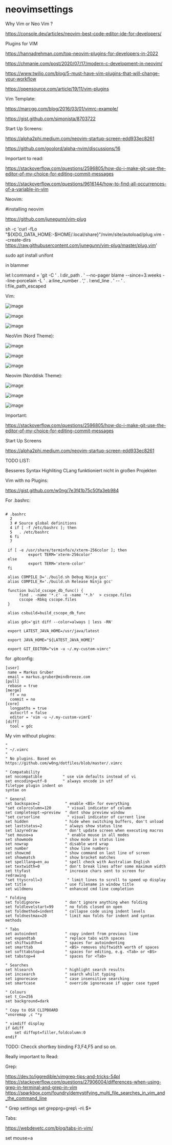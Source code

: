 # neovimsettings

Why Vim or Neo Vim ?

https://console.dev/articles/neovim-best-code-editor-ide-for-developers/

Plugins for VIM

https://hannadrehman.com/top-neovim-plugins-for-developers-in-2022

https://chmanie.com/post/2020/07/17/modern-c-development-in-neovim/

https://www.twilio.com/blog/5-must-have-vim-plugins-that-will-change-your-workflow

https://opensource.com/article/19/11/vim-plugins

Vim Template:

https://marcgg.com/blog/2016/03/01/vimrc-example/

https://gist.github.com/simonista/8703722

Start Up Screens:

https://alpha2phi.medium.com/neovim-startup-screen-edd933ec8261

https://github.com/goolord/alpha-nvim/discussions/16

Important to read:

https://stackoverflow.com/questions/2596805/how-do-i-make-git-use-the-editor-of-my-choice-for-editing-commit-messages

https://stackoverflow.com/questions/9616144/how-to-find-all-occurrences-of-a-variable-in-vim

Neovim:

#installing neovim

https://github.com/junegunn/vim-plug

sh -c 'curl -fLo "${XDG_DATA_HOME:-$HOME/.local/share}"/nvim/site/autoload/plug.vim --create-dirs \
       https://raw.githubusercontent.com/junegunn/vim-plug/master/plug.vim'

sudo apt install unifont


in blammer

let l:command = 'git -C ' . l:dir_path . ' --no-pager blame --since=3.weeks --line-porcelain -L ' . a:line_number . ',' . l:end_line . ' -- ' . l:file_path_escaped


Vim:

![image](https://user-images.githubusercontent.com/32228946/198881723-f3244ae9-29cf-4571-b08c-a2bc48f7ae64.png)

![image](https://user-images.githubusercontent.com/32228946/198881760-d56478ca-2916-4e41-a59f-754e07b7a83c.png)

![image](https://user-images.githubusercontent.com/32228946/198881793-f92cf0ab-d90d-4bf3-9c59-e363d6c7ef48.png)

NeoVim (Nord Theme):

![image](https://user-images.githubusercontent.com/32228946/201435674-ec0661c8-91c3-4d9d-a3b2-450a6d7581bb.png)

![image](https://user-images.githubusercontent.com/32228946/201435699-cdb03f7f-aed5-4d92-bc35-4bc09bcda729.png)

![image](https://user-images.githubusercontent.com/32228946/201435733-4aa323f8-5251-4f25-8ff7-e276a38cfae9.png)

Neovim (Norddisk Theme):

![image](https://user-images.githubusercontent.com/32228946/202894974-95288655-dc70-4098-93be-7821877e6fdd.png)

![image](https://user-images.githubusercontent.com/32228946/202894989-f5e4db23-b03d-4494-808f-3b4a8557dee8.png)

![image](https://user-images.githubusercontent.com/32228946/202895008-fde82892-f6a7-4db2-ab99-5191dc723bca.png)


Important:

https://stackoverflow.com/questions/2596805/how-do-i-make-git-use-the-editor-of-my-choice-for-editing-commit-messages

Start Up Screens

https://alpha2phi.medium.com/neovim-startup-screen-edd933ec8261

TODO LIST: 

Besseres Syntax Highliting 
CLang funktioniert nicht in großen Projekten 

Vim with no Plugins: 

https://gist.github.com/w0ng/7e3f41b75c50fa3eb984

For .bashrc:

```

# .bashrc
  2
  3 # Source global definitions
  4 if [ -f /etc/bashrc ]; then
  5   . /etc/bashrc
  6 fi
  7
  
 if [ -e /usr/share/terminfo/x/xterm-256color ]; then
          export TERM='xterm-256color'
 else
          export TERM='xterm-color'
 fi

 alias COMPILE_D='./build.sh Debug Ninja gcc'
 alias COMPILE_R='./build.sh Release Ninja gcc'
 
 function build_cscope_db_func() {
      find . -name '*.c' -o -name '*.h'  > cscope.files
      cscope -Rbkq cscope.files
 }
 
 alias csbuild=build_cscope_db_func
 
 alias gdc='git diff --color=always | less -RN'
 
 export LATEST_JAVA_HOME=/usr/java/latest
 
 export JAVA_HOME="${LATEST_JAVA_HOME}"

 export GIT_EDITOR="vim -u ~/.my-custom-vimrc"

```

for .gitconfig:

```
[user]
 name = Markus Gruber
 email = markus.gruber@mindbreeze.com
[pull]
 rebase = true
[merge]
  ff = no
  commit = no
[core]
  longpaths = true
  autocrlf = false
  editor = 'vim -u ~/.my-custom-vimrE'
[diff]
  tool = gdc
```

My vim without plugins:

```
"
" ~/.vimrc
"
" No plugins. Based on https://github.com/w0ng/dotfiles/blob/master/.vimrc

" Compatability
set nocompatible         " use vim defaults instead of vi
set encoding=utf-8       " always encode in utf
filetype plugin indent on
syntax on

" General
set backspace=2           " enable <BS> for everything
"set colorcolumn=120       " visual indicator of column
set completeopt-=preview  " dont show preview window
"set cursorline            " visual indicator of current line
set hidden                " hide when switching buffers, don't unload
set laststatus=2          " always show status line
set lazyredraw            " don't update screen when executing macros
"set mouse=a               " enable mouse in all modes
set showmode              " show mode in status line
set nowrap                " disable word wrap
set number                " show line numbers
set showcmd               " show command on last line of screen
set showmatch             " show bracket matches
set spelllang=en_au       " spell check with Australian English
set textwidth=0           " don't break lines after some maximum width
set ttyfast               " increase chars sent to screen for redrawing
"set ttyscroll=3           " limit lines to scroll to speed up display
set title                 " use filename in window title
set wildmenu              " enhanced cmd line completion

" Folding
set foldignore=           " don't ignore anything when folding
set foldlevelstart=99     " no folds closed on open
set foldmethod=indent     " collapse code using indent levels
set foldnestmax=20        " limit max folds for indent and syntax methods

" Tabs
set autoindent            " copy indent from previous line
set expandtab             " replace tabs with spaces
set shiftwidth=4          " spaces for autoindenting
set smarttab              " <BS> removes shiftwidth worth of spaces
set softtabstop=4         " spaces for editing, e.g. <Tab> or <BS>
set tabstop=4             " spaces for <Tab>

" Searches
set hlsearch              " highlight search results
set incsearch             " search whilst typing
set ignorecase            " case insensitive searching
set smartcase             " override ignorecase if upper case typed

" Colours
set t_Co=256
set background=dark

" Copy to OSX CLIPBOARD
"vnoremap ,c "*y

" vimdiff display
if &diff
    set diffopt=filler,foldcolumn:0
endif
```

TODO: Checck shortkey binding F3,F4,F5 and so on.


Really important to Read:

Grep: 

https://dev.to/iggredible/vimgrep-tips-and-tricks-54pl
https://stackoverflow.com/questions/27906004/differences-when-using-grep-in-terminal-and-grep-in-vim
https://sparkbox.com/foundry/demystifying_multi_file_searches_in_vim_and_the_command_line

" Grep settings
set grepprg=grep\ -n\ $*

Tabs: 

https://webdevetc.com/blog/tabs-in-vim/

set mouse=a
